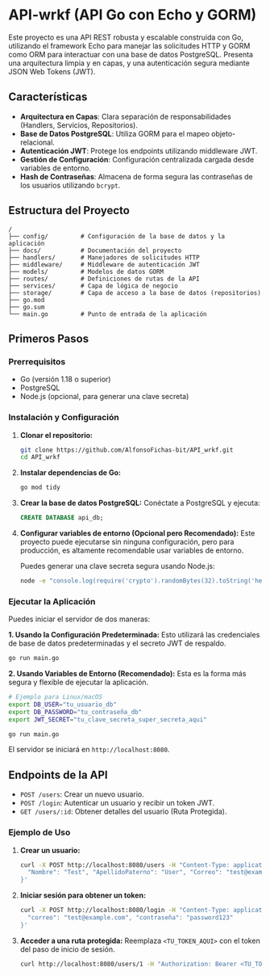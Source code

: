 # API-wrkf (API Go con Echo y GORM)

Este proyecto es una API REST robusta y escalable construida con Go, utilizando el framework Echo para manejar las solicitudes HTTP y GORM como ORM para interactuar con una base de datos PostgreSQL. Presenta una arquitectura limpia y en capas, y una autenticación segura mediante JSON Web Tokens (JWT).

## Características

-   **Arquitectura en Capas**: Clara separación de responsabilidades (Handlers, Servicios, Repositorios).
-   **Base de Datos PostgreSQL**: Utiliza GORM para el mapeo objeto-relacional.
-   **Autenticación JWT**: Protege los endpoints utilizando middleware JWT.
-   **Gestión de Configuración**: Configuración centralizada cargada desde variables de entorno.
-   **Hash de Contraseñas**: Almacena de forma segura las contraseñas de los usuarios utilizando `bcrypt`.

## Estructura del Proyecto

```
/
├── config/         # Configuración de la base de datos y la aplicación
├── docs/           # Documentación del proyecto
├── handlers/       # Manejadores de solicitudes HTTP
├── middleware/     # Middleware de autenticación JWT
├── models/         # Modelos de datos GORM
├── routes/         # Definiciones de rutas de la API
├── services/       # Capa de lógica de negocio
├── storage/        # Capa de acceso a la base de datos (repositorios)
├── go.mod
├── go.sum
└── main.go         # Punto de entrada de la aplicación
```

## Primeros Pasos

### Prerrequisitos

-   Go (versión 1.18 o superior)
-   PostgreSQL
-   Node.js (opcional, para generar una clave secreta)

### Instalación y Configuración

1.  **Clonar el repositorio:**
    ```sh
    git clone https://github.com/AlfonsoFichas-bit/API_wrkf.git
    cd API_wrkf
    ```

2.  **Instalar dependencias de Go:**
    ```sh
    go mod tidy
    ```

3.  **Crear la base de datos PostgreSQL:**
    Conéctate a PostgreSQL y ejecuta:
    ```sql
    CREATE DATABASE api_db;
    ```

4.  **Configurar variables de entorno (Opcional pero Recomendado):**
    Este proyecto puede ejecutarse sin ninguna configuración, pero para producción, es altamente recomendable usar variables de entorno.

    Puedes generar una clave secreta segura usando Node.js:
    ```sh
    node -e "console.log(require('crypto').randomBytes(32).toString('hex'))"
    ```

### Ejecutar la Aplicación

Puedes iniciar el servidor de dos maneras:

**1. Usando la Configuración Predeterminada:**
Esto utilizará las credenciales de base de datos predeterminadas y el secreto JWT de respaldo.

```sh
go run main.go
```

**2. Usando Variables de Entorno (Recomendado):**
Esta es la forma más segura y flexible de ejecutar la aplicación.

```sh
# Ejemplo para Linux/macOS
export DB_USER="tu_usuario_db"
export DB_PASSWORD="tu_contraseña_db"
export JWT_SECRET="tu_clave_secreta_super_secreta_aqui"

go run main.go
```

El servidor se iniciará en `http://localhost:8080`.

## Endpoints de la API

-   `POST /users`: Crear un nuevo usuario.
-   `POST /login`: Autenticar un usuario y recibir un token JWT.
-   `GET /users/:id`: Obtener detalles del usuario (Ruta Protegida).

### Ejemplo de Uso

1.  **Crear un usuario:**
    ```sh
    curl -X POST http://localhost:8080/users -H "Content-Type: application/json" -d '{
      "Nombre": "Test", "ApellidoPaterno": "User", "Correo": "test@example.com", "Contraseña": "password123"
    }'
    ```

2.  **Iniciar sesión para obtener un token:**
    ```sh
    curl -X POST http://localhost:8080/login -H "Content-Type: application/json" -d '{
      "correo": "test@example.com", "contraseña": "password123"
    }'
    ```

3.  **Acceder a una ruta protegida:**
    Reemplaza `<TU_TOKEN_AQUI>` con el token del paso de inicio de sesión.
    ```sh
    curl http://localhost:8080/users/1 -H "Authorization: Bearer <TU_TOKEN_AQUI>"
    ```
